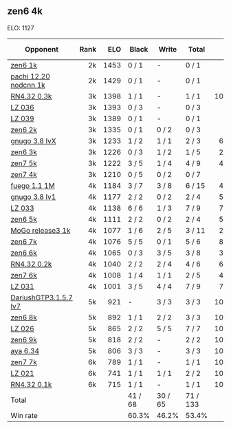 ## zen6 4k ##

ELO: 1127

Opponent | Rank | ELO | Black | Write | Total | Win rate
---------|-----:|----:|-------|-------|-------|-------:
[zen6 1k](zen6%201k.md) | 2k | 1453 | 0 / 1 | - | 0 / 1 | 0.0%
[pachi 12.20 nodcnn 1k](pachi%2012.20%20nodcnn%201k.md) | 2k | 1429 | 0 / 1 | - | 0 / 1 | 0.0%
[RN4.32 0.3k](RN4.32%200.3k.md) | 3k | 1398 | 1 / 1 | - | 1 / 1 | 100.0%
[LZ 036](LZ%20036.md) | 3k | 1393 | 0 / 3 | - | 0 / 3 | 0.0%
[LZ 039](LZ%20039.md) | 3k | 1389 | 0 / 1 | - | 0 / 1 | 0.0%
[zen6 2k](zen6%202k.md) | 3k | 1335 | 0 / 1 | 0 / 2 | 0 / 3 | 0.0%
[gnugo 3.8 lvX](gnugo%203.8%20lvX.md) | 3k | 1233 | 1 / 2 | 1 / 1 | 2 / 3 | 66.7%
[zen6 3k](zen6%203k.md) | 3k | 1226 | 0 / 3 | 1 / 2 | 1 / 5 | 20.0%
[zen7 5k](zen7%205k.md) | 3k | 1222 | 3 / 5 | 1 / 4 | 4 / 9 | 44.4%
[zen7 4k](zen7%204k.md) | 3k | 1210 | 0 / 5 | 0 / 2 | 0 / 7 | 0.0%
[fuego 1.1 1M](fuego%201.1%201M.md) | 4k | 1184 | 3 / 7 | 3 / 8 | 6 / 15 | 40.0%
[gnugo 3.8 lv1](gnugo%203.8%20lv1.md) | 4k | 1177 | 2 / 2 | 0 / 2 | 2 / 4 | 50.0%
[LZ 033](LZ%20033.md) | 4k | 1138 | 6 / 6 | 1 / 3 | 7 / 9 | 77.8%
[zen6 5k](zen6%205k.md) | 4k | 1111 | 2 / 2 | 0 / 2 | 2 / 4 | 50.0%
[MoGo release3 1k](MoGo%20release3%201k.md) | 4k | 1077 | 1 / 6 | 2 / 5 | 3 / 11 | 27.3%
[zen6 7k](zen6%207k.md) | 4k | 1076 | 5 / 5 | 0 / 1 | 5 / 6 | 83.3%
[zen6 6k](zen6%206k.md) | 4k | 1065 | 0 / 3 | 3 / 5 | 3 / 8 | 37.5%
[RN4.32 0.2k](RN4.32%200.2k.md) | 4k | 1040 | 2 / 2 | 2 / 4 | 4 / 6 | 66.7%
[zen7 6k](zen7%206k.md) | 4k | 1008 | 1 / 4 | 1 / 1 | 2 / 5 | 40.0%
[LZ 031](LZ%20031.md) | 4k | 1001 | 3 / 5 | 4 / 4 | 7 / 9 | 77.8%
[DariushGTP3.1.5.7 lv7](DariushGTP3.1.5.7%20lv7.md) | 5k | 921 | - | 3 / 3 | 3 / 3 | 100.0%
[zen6 8k](zen6%208k.md) | 5k | 892 | 1 / 1 | 2 / 2 | 3 / 3 | 100.0%
[LZ 026](LZ%20026.md) | 5k | 865 | 2 / 2 | 5 / 5 | 7 / 7 | 100.0%
[zen6 9k](zen6%209k.md) | 5k | 818 | 2 / 2 | - | 2 / 2 | 100.0%
[aya 6.34](aya%206.34.md) | 5k | 806 | 3 / 3 | - | 3 / 3 | 100.0%
[zen7 7k](zen7%207k.md) | 6k | 789 | 1 / 1 | - | 1 / 1 | 100.0%
[LZ 021](LZ%20021.md) | 6k | 741 | 1 / 1 | 1 / 1 | 2 / 2 | 100.0%
[RN4.32 0.1k](RN4.32%200.1k.md) | 6k | 715 | 1 / 1 | - | 1 / 1 | 100.0%
Total | | | 41 / 68 | 30 / 65 | 71 / 133 | 
Win rate| | | 60.3% | 46.2% | 53.4% | 
